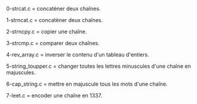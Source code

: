 0-strcat.c = concatèner deux chaînes.

1-strncat.c = concatèner deux chaînes.

2-strncpy.c = copier une chaîne.

3-strcmp.c = comparer deux chaînes.

4-rev_array.c = inverser le contenu d'un tableau d'entiers.

5-string_toupper.c = changer toutes les lettres minuscules d'une chaîne en majuscules.

6-cap_string.c = mettre en majuscule tous les mots d'une chaîne.

7-leet.c = encoder une chaîne en 1337.